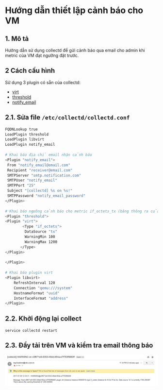 # Hướng dẫn thiết lập cảnh báo cho VM

## 1. Mô tả

Hướng dẫn sử dụng collectd để gửi cảnh báo qua email cho admin khi metric của VM đạt ngưỡng đặt trước.

## 2 Cách cấu hình
Sử dụng 3 plugin có sẵn của collectd:
 - [virt](virt_plugin.md)
 - [threshold](threshold_plugin.md)
 - [notify_email](notify_email_plugin.md)

## 2.1. Sửa file `/etc/collectd/collectd.conf`

```sh
FQDNLookup true
LoadPlugin threshold
LoadPlugin libvirt
LoadPlugin notify_email

# Khai báo địa chỉ email nhận cảnh báo
<Plugin "notify_email">
 From "notify_email@email.com"
 Recipient "receiver@email.com"
 SMTPServer "smtp.notification.com"
 SMTPUser "notify_email"
 SMTPPort "25"
 Subject "[collectd] %s on %s!"
 SMTPPassword "notify_email_password"
</Plugin>

# Khai báo ngưỡng cảnh báo cho metric if_octets_tx (băng thông ra của interface) của VM
<Plugin "threshold">
<Plugin "virt">
        <Type "if_octets">
         DataSource "tx"
         WarningMin 100
         WarningMax 1200
       </Type>
</Plugin>

</Plugin>

# Khai báo plugin virt
<Plugin libvirt>
    RefreshInterval 120
    Connection "qemu:///system"
    HostnameFormat "uuid"
    InterfaceFormat "address"
</Plugin>
```

## 2.2. Khởi động lại collect
`service collectd restart`

## 2.3. Đẩy tải trên VM và kiểm tra email thông báo
![notify_email](../images/notify_email/notify_email_1.png)

